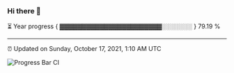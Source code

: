 ### Hi there 👋

⏳ Year progress { ▓▓▓▓▓▓▓▓▓▓▓▓▓▓▓▓▓▓▓▓▓▓▓░░░░░░░ } 79.19 %

---

⏰ Updated on Sunday, October 17, 2021, 1:10 AM UTC

![Progress Bar CI](https://github.com/arthurbuhl/arthurbuhl/workflows/Progress%20Bar%20CI/badge.svg)
